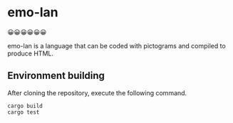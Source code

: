 # emo-lan

😀😀😀😀😀😀

emo-lan is a language that can be coded with pictograms and compiled to produce HTML.

## Environment building

After cloning the repository, execute the following command.

```
cargo build
cargo test
```



